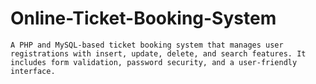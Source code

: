 # Online-Ticket-Booking-System
    A PHP and MySQL-based ticket booking system that manages user registrations with insert, update, delete, and search features. It includes form validation, password security, and a user-friendly interface.

